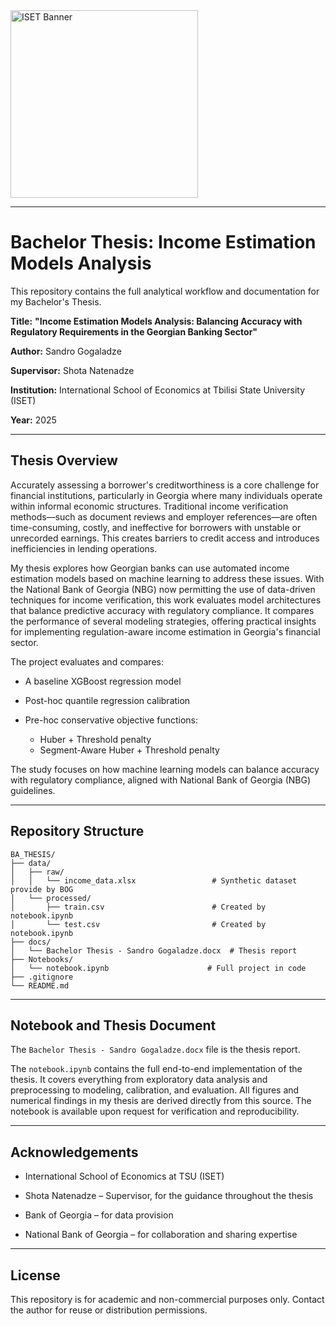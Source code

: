 <img src="https://www.biubiu.ge/storage/images/modules/news/28/56.jpg" alt="ISET Banner" width="300" />

---

# Bachelor Thesis: Income Estimation Models Analysis

This repository contains the full analytical workflow and documentation for my Bachelor's Thesis.

**Title:** **"Income Estimation Models Analysis: Balancing Accuracy with Regulatory Requirements in the Georgian Banking Sector"**

**Author:** Sandro Gogaladze

**Supervisor:** Shota Natenadze

**Institution:** International School of Economics at Tbilisi State University (ISET)

**Year:** 2025

---

## Thesis Overview

Accurately assessing a borrower's creditworthiness is a core challenge for financial institutions, particularly in Georgia where many individuals operate within informal economic structures. Traditional income verification methods—such as document reviews and employer references—are often time-consuming, costly, and ineffective for borrowers with unstable or unrecorded earnings. This creates barriers to credit access and introduces inefficiencies in lending operations.

My thesis explores how Georgian banks can use automated income estimation models based on machine learning to address these issues. With the National Bank of Georgia (NBG) now permitting the use of data-driven techniques for income verification, this work evaluates model architectures that balance predictive accuracy with regulatory compliance. It compares the performance of several modeling strategies, offering practical insights for implementing regulation-aware income estimation in Georgia's financial sector.

The project evaluates and compares:

* A baseline XGBoost regression model
* Post-hoc quantile regression calibration
* Pre-hoc conservative objective functions:

  * Huber + Threshold penalty
  * Segment-Aware Huber + Threshold penalty

The study focuses on how machine learning models can balance accuracy with regulatory compliance, aligned with National Bank of Georgia (NBG) guidelines.

---

## Repository Structure

```
BA_THESIS/
├── data/
│   ├── raw/
│   │   └── income_data.xlsx                 # Synthetic dataset provide by BOG
│   └── processed/
│       ├── train.csv                        # Created by notebook.ipynb
│       └── test.csv                         # Created by notebook.ipynb
├── docs/
│   └── Bachelor Thesis - Sandro Gogaladze.docx  # Thesis report
├── Notebooks/
│   └── notebook.ipynb                      # Full project in code
├── .gitignore
└── README.md                               
```

---

## Notebook and Thesis Document

The `Bachelor Thesis - Sandro Gogaladze.docx` file is the thesis report.

The `notebook.ipynb` contains the full end-to-end implementation of the thesis. It covers everything from exploratory data analysis and preprocessing to modeling, calibration, and evaluation. All figures and numerical findings in my thesis are derived directly from this source. The notebook is available upon request for verification and reproducibility.

---

## Acknowledgements

* International School of Economics at TSU (ISET)

* Shota Natenadze – Supervisor, for the guidance throughout the thesis

* Bank of Georgia – for data provision

* National Bank of Georgia – for collaboration and sharing expertise

---

## License

This repository is for academic and non-commercial purposes only. Contact the author for reuse or distribution permissions.
